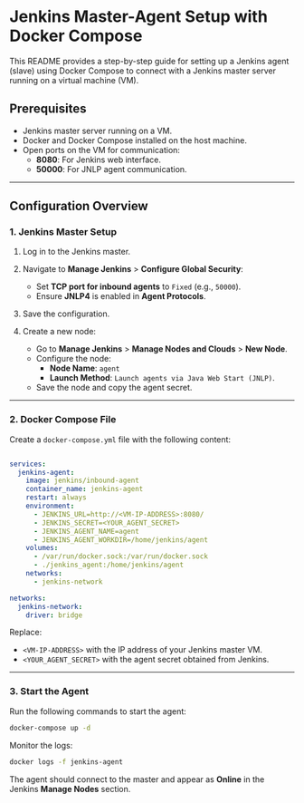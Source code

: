 # Jenkins Master-Agent Setup with Docker Compose

This README provides a step-by-step guide for setting up a Jenkins agent (slave) using Docker Compose to connect with a Jenkins master server running on a virtual machine (VM).

## Prerequisites
- Jenkins master server running on a VM.
- Docker and Docker Compose installed on the host machine.
- Open ports on the VM for communication:
  - **8080**: For Jenkins web interface.
  - **50000**: For JNLP agent communication.

---

## Configuration Overview
### 1. Jenkins Master Setup
1. Log in to the Jenkins master.
2. Navigate to **Manage Jenkins** > **Configure Global Security**:
   - Set **TCP port for inbound agents** to `Fixed` (e.g., `50000`).
   - Ensure **JNLP4** is enabled in **Agent Protocols**.
3. Save the configuration.

4. Create a new node:
   - Go to **Manage Jenkins** > **Manage Nodes and Clouds** > **New Node**.
   - Configure the node:
     - **Node Name**: `agent`
     - **Launch Method**: `Launch agents via Java Web Start (JNLP)`.
   - Save the node and copy the agent secret.

---

### 2. Docker Compose File
Create a `docker-compose.yml` file with the following content:

```yaml

services:
  jenkins-agent:
    image: jenkins/inbound-agent
    container_name: jenkins-agent
    restart: always
    environment:
      - JENKINS_URL=http://<VM-IP-ADDRESS>:8080/
      - JENKINS_SECRET=<YOUR_AGENT_SECRET>
      - JENKINS_AGENT_NAME=agent
      - JENKINS_AGENT_WORKDIR=/home/jenkins/agent
    volumes:
      - /var/run/docker.sock:/var/run/docker.sock
      - ./jenkins_agent:/home/jenkins/agent
    networks:
      - jenkins-network

networks:
  jenkins-network:
    driver: bridge
```

Replace:
- `<VM-IP-ADDRESS>` with the IP address of your Jenkins master VM.
- `<YOUR_AGENT_SECRET>` with the agent secret obtained from Jenkins.

---

### 3. Start the Agent
Run the following commands to start the agent:

```bash
docker-compose up -d
```

Monitor the logs:

```bash
docker logs -f jenkins-agent
```

The agent should connect to the master and appear as **Online** in the Jenkins **Manage Nodes** section.
